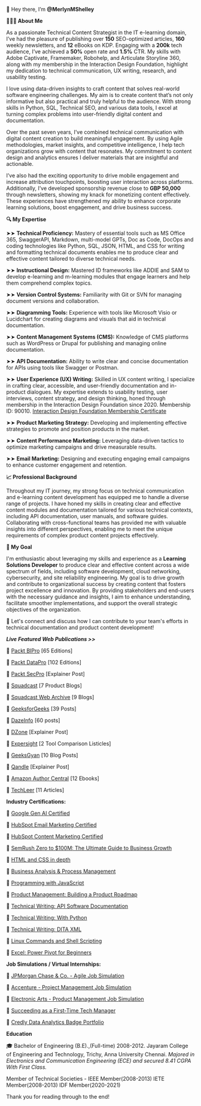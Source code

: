 👋 Hey there, I’m **@MerlynMShelley**

**👩🏻‍💻 About Me**

As a passionate Technical Content Strategist in the IT e-learning domain, I’ve had the pleasure of publishing over **150** SEO-optimized articles, **160** weekly newsletters, and **12** eBooks on KDP. Engaging with a **200k** tech audience, I’ve achieved a **50%** open rate and **1.5%** CTR. My skills with Adobe Captivate, Framemaker, Robohelp, and Articulate Storyline 360, along with my membership in the Interaction Design Foundation, highlight my dedication to technical communication, UX writing, research, and usability testing.

I love using data-driven insights to craft content that solves real-world software engineering challenges. My aim is to create content that’s not only informative but also practical and truly helpful to the audience. With strong skills in Python, SQL, Technical SEO, and various data tools, I excel at turning complex problems into user-friendly digital content and documentation.

Over the past seven years, I’ve combined technical communication with digital content creation to build meaningful engagement. By using Agile methodologies, market insights, and competitive intelligence, I help tech organizations grow with content that resonates. My commitment to content design and analytics ensures I deliver materials that are insightful and actionable.

I’ve also had the exciting opportunity to drive mobile engagement and increase attribution touchpoints, boosting user interaction across platforms. Additionally, I’ve developed sponsorship revenue close to **GBP 50,000** through newsletters, showing my knack for monetizing content effectively. These experiences have strengthened my ability to enhance corporate learning solutions, boost engagement, and drive business success.

**🔍 My Expertise**

➤➤ **Technical Proficiency:** Mastery of essential tools such as MS Office 365, SwaggerAPI, Markdown, multi-model GPTs, Doc as Code, DocOps and coding technologies like Python, SQL, JSON, HTML, and CSS for writing and formatting technical documents enables me to produce clear and effective content tailored to diverse technical needs.

➤➤ **Instructional Design:** Mastered ID frameworks like ADDIE and SAM to develop e-learning and m-learning modules that engage learners and help them comprehend complex topics.

➤➤ **Version Control Systems:** Familiarity with Git or SVN for managing document versions and collaboration.

➤➤ **Diagramming Tools:** Experience with tools like Microsoft Visio or Lucidchart for creating diagrams and visuals that aid in technical documentation.

➤➤ **Content Management Systems (CMS):** Knowledge of CMS platforms such as WordPress or Drupal for publishing and managing online documentation.

➤➤ **API Documentation:** Ability to write clear and concise documentation for APIs using tools like Swagger or Postman.

➤➤ **User Experience (UX) Writing:** Skilled in UX content writing, I specialize in crafting clear, accessible, and user-friendly documentation and in-product dialogues. My expertise extends to usability testing, user interviews, content strategy, and design thinking, honed through membership in the Interaction Design Foundation since 2020. Membership ID: 90010.
[Interaction Design Foundation Membership Certificate](https://www.interaction-design.org/members/merlyn-m-shelley/certificate/membership/mc_qxsdhtmxz)

➤➤ **Product Marketing Strategy:** Developing and implementing effective strategies to promote and position products in the market.

➤➤ **Content Performance Marketing:** Leveraging data-driven tactics to optimize marketing campaigns and drive measurable results.

➤➤ **Email Marketing:** Designing and executing engaging email campaigns to enhance customer engagement and retention.

**📈 Professional Background**

Throughout my IT journey, my strong focus on technical communication and e-learning content development has equipped me to handle a diverse range of projects. I have honed my skills in creating clear and effective content modules and documentation tailored for various technical contexts, including API documentation, user manuals, and software guides. Collaborating with cross-functional teams has provided me with valuable insights into different perspectives, enabling me to meet the unique requirements of complex product content projects effectively.

**💼 My Goal**

I'm enthusiastic about leveraging my skills and experience as a **Learning Solutions Developer** to produce clear and effective content across a wide spectrum of fields, including software development, cloud networking, cybersecurity, and site reliability engineering. My goal is to drive growth and contribute to organizational success by creating content that fosters project excellence and innovation. By providing stakeholders and end-users with the necessary guidance and insights, I aim to enhance understanding, facilitate smoother implementations, and support the overall strategic objectives of the organization.

💬 Let's connect and discuss how I can contribute to your team's efforts in technical documentation and product content development!

***Live Featured Web Publications >>***

🔗 [Packt BIPro](https://packtbusinessintelligencepro.substack.com/) [65 Editions]

🔗 [Packt DataPro](https://packtdatapro1.substack.com/) [102 Editions]

🔗 [Packt SecPro](https://security.packt.com/linux-security-hardening/) [Explainer Post]

🔗 [Squadcast](https://www.squadcast.com/blog-authors/merlyn-shelley) [7 Product Blogs]
  
🔗 [Squadcast Web Archive](https://web.archive.org/web/20230927010454/https://www.squadcast.com/blog-authors/merlyn-shelley) [9 Blogs]

🔗 [GeeksforGeeks](https://auth.geeksforgeeks.org/user/MerlynShelley/articles) [39 Posts]

🔗 [DazeInfo](https://dazeinfo.com/author/merlynm/#) [60 posts]

🔗 [DZone](https://dzone.com/users/4497573/merlyn-shelley.html) [Explainer Post]

🔗 [Expersight](https://expersight.com/author/merlyn) [2 Tool Comparison Listicles]

🔗 [GeeksGyan](https://www.geeksgyaan.com/author/merlyn) [10 Blog Posts]

🔗 [Qandle](https://blog.qandle.com/2020/08/06/the-ultimate-guide-to-conducting-effective-one-on-one-meetings/) [Explainer Post]

🔗 [Amazon Author Central](https://www.amazon.co.jp/-/en/Merlyn-Shelley/e/B084ZQPTK9?ref_=dbs_p_ebk_r00_abau_000000) [12 Ebooks]

🔗 [TechLeer](https://web.archive.org/web/20200529104524/https://www.techleer.com/users/Merlyn_Shelley/) [11 Articles]

**Industry Certifications:**

🏅 [Google Gen AI Certified](https://www.cloudskillsboost.google/public_profiles/2f5172bf-288d-4d62-a8ec-a5d7b424947e/badges/3980005?utm_medium=social&utm_source=linkedin&utm_campaign=ql-social-share)

🏅 [HubSpot Email Marketing Certified](https://app.hubspot.com/academy/achievements/5m13f6km/en/1/merlyn-shelley/email-marketing)

🏅 [HubSpot Content Marketing Certified](https://app.hubspot.com/academy/achievements/7q65s3x9/en/1/merlyn-shelley/content-marketing)

🏅 [SemRush Zero to $100M: The Ultimate Guide to Business Growth](https://static.semrush.com/academy/certificates/1e27210af6/merlyn-m-shelley_14.pdf)

🏅 [HTML and CSS in depth](https://coursera.org/share/a2eaadc17c9b34303f12a3f829d0a258)

🏅 [Business Analysis & Process Management](https://www.coursera.org/account/accomplishments/verify/DB8KZEBXVZLP)

🏅 [Programming with JavaScript](https://www.coursera.org/account/accomplishments/certificate/FK8KPWRSLUC9)

🏅 [Product Management: Building a Product Roadmap](https://www.linkedin.com/learning/certificates/21c22e05361d825eb18549c21fcbd1e5091fb2aa31f7d7772fd1f8b54417732e?lipi=urn%3Ali%3Apage%3Ad_flagship3_profile_view_base_certifications_details%3BCXqBZcZVRDuhQdmJMR8vPA%3D%3D)

🏅 [Technical Writing: API Software Documentation](https://www.udemy.com/certificate/UC-e3dd0575-6172-43e6-86db-c4261b94c63c/)

🏅 [Technical Writing: With Python](https://www.udemy.com/certificate/UC-cd4aa707-f98e-47cd-a5ae-411af16b5cde/)

🏅 [Technical Writing: DITA XML](https://www.udemy.com/certificate/UC-ee8aac6b-dd70-4342-8e4e-ef6226867b75/)

🏅 [Linux Commands and Shell Scripting](https://coursera.org/share/22360813351ccb475335b90124013fca)

🏅 [Excel: Power Pivot for Beginners](https://www.linkedin.com/learning/certificates/d7fd684490b9e123012693caeb4a4e1bec242ef43f4b2843714aaac4908420bc?lipi=urn%3Ali%3Apage%3Ad_flagship3_profile_view_base_certifications_details%3BCXqBZcZVRDuhQdmJMR8vPA%3D%3D)

**Job Simulations / Virtual Internships:**

💼 [JPMorgan Chase & Co. - Agile Job Simulation](https://forage-uploads-prod.s3.amazonaws.com/completion-certificates/J.P.%20Morgan/5QiaMtZ4k8ngYKn4D_JPMorgan%20Chase%20&%20Co._M6Cw4urfBkLNW3Tw6_1721802623800_completion_certificate.pdf)

💼 [Accenture - Project Management Job Simulation](https://forage-uploads-prod.s3.amazonaws.com/completion-certificates/Accenture%20North%20America/tHFz7Bfjmh35DXQv6_Accenture%20North%20America_M6Cw4urfBkLNW3Tw6_1721801674494_completion_certificate.pdf)

💼 [Electronic Arts - Product Management Job Simulation](https://forage-uploads-prod.s3.amazonaws.com/completion-certificates/Electronic%20Arts/5genWYpfo5b57G7yv_Electronic%20Arts_M6Cw4urfBkLNW3Tw6_1720788455382_completion_certificate.pdf)

💼 [Succeeding as a First-Time Tech Manager](https://www.linkedin.com/learning/certificates/e841777b93a7ed6fc5615e09e4b2964f7f40fb90e973b54811dfc9beaafa1b9b?lipi=urn%3Ali%3Apage%3Ad_flagship3_profile_view_base_certifications_details%3BCXqBZcZVRDuhQdmJMR8vPA%3D%3D)

💼 [Credly Data Analytics Badge Portfolio](https://www.credly.com/users/merlyn-m)

**Education**

🎓 Bachelor of Engineering (B.E).,(Full-time) 2008-2012. 
Jayaram College of Engineering and Technology, Trichy, Anna University Chennai.
_Majored in Electronics and Communication Engineering (ECE) and secured 8.41 CGPA With First Class._

Member of Technical Societies - IEEE Member(2008-2013) IETE Member(2008-2013) IDF Member(2020-2021)

Thank you for reading through to the end!
<!---
MerlynMShelley/MerlynMShelley is a ✨ special ✨ repository because its `README.md` (this file) appears on your GitHub profile.
You can click the Preview link to take a look at your changes.
--->
